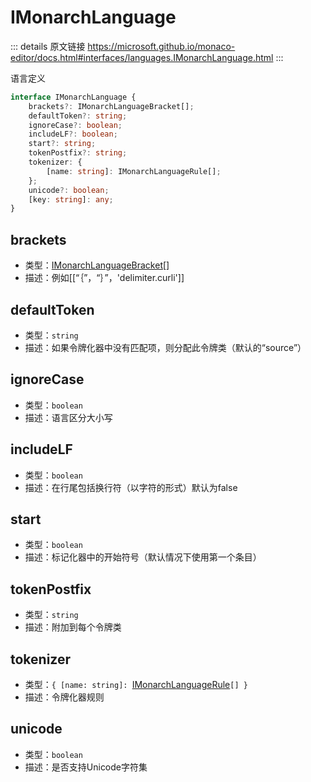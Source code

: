 # IMonarchLanguage

<backTop />
        
::: details 原文链接
https://microsoft.github.io/monaco-editor/docs.html#interfaces/languages.IMonarchLanguage.html
:::

语言定义

```ts
interface IMonarchLanguage {
    brackets?: IMonarchLanguageBracket[];
    defaultToken?: string;
    ignoreCase?: boolean;
    includeLF?: boolean;
    start?: string;
    tokenPostfix?: string;
    tokenizer: {
        [name: string]: IMonarchLanguageRule[];
    };
    unicode?: boolean;
    [key: string]: any;
}
```

## brackets
- 类型：[IMonarchLanguageBracket](/api/languages/IMonarchLanguageBracket.md)[]
- 描述：例如[[“｛”，“｝”，'delimiter.curli']]

## defaultToken
- 类型：`string`
- 描述：如果令牌化器中没有匹配项，则分配此令牌类（默认的“source”）

## ignoreCase
- 类型：`boolean`
- 描述：语言区分大小写

## includeLF
- 类型：`boolean`
- 描述：在行尾包括换行符（以字符的形式）默认为false

## start
- 类型：`boolean`
- 描述：标记化器中的开始符号（默认情况下使用第一个条目）

## tokenPostfix
- 类型：`string`
- 描述：附加到每个令牌类

## tokenizer
- 类型：`{ [name: string]: `[IMonarchLanguageRule](/api/languages/IMonarchLanguageRule.md)`[] }`
- 描述：令牌化器规则

## unicode
- 类型：`boolean`
- 描述：是否支持Unicode字符集
